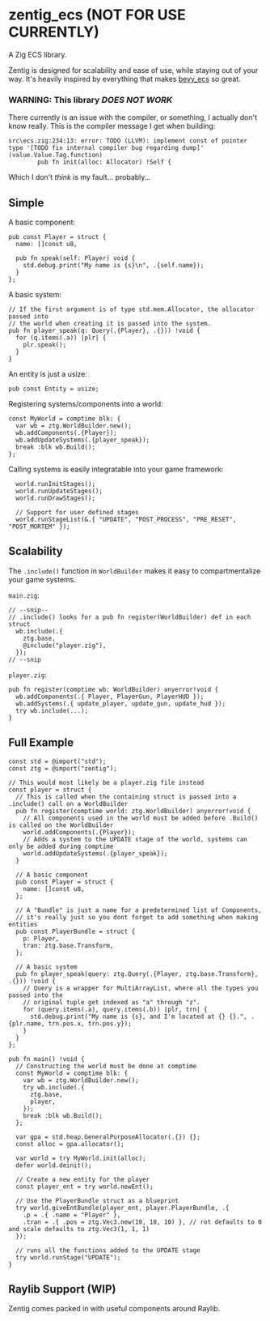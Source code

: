 # zentig_ecs (NOT FOR USE CURRENTLY)
A Zig ECS library. 

Zentig is designed for scalability and ease of use, while staying out of your way.
It's heavily inspired by everything that makes [bevy_ecs](https://github.com/bevyengine/bevy) so great.

### __WARNING: This library _DOES NOT WORK___
There currently is an issue with the compiler, or something, I actually don't know really.
This is the compiler message I get when building:
```
src\ecs.zig:234:13: error: TODO (LLVM): implement const of pointer type '[TODO fix internal compiler bug regarding dump]' (value.Value.Tag.function)
        pub fn init(alloc: Allocator) !Self {
```

Which I don't _think_ is my fault... probably...

## Simple

A basic component:
```zig
pub const Player = struct {
  name: []const u8,
  
  pub fn speak(self: Player) void {
    std.debug.print("My name is {s}\n", .{self.name});
  }
};
```

A basic system:
```zig
// If the first argument is of type std.mem.Allocator, the allocator passed into
// the world when creating it is passed into the system.
pub fn player_speak(q: Query(.{Player}, .{})) !void {
  for (q.items(.a)) |plr| {
    plr.speak();
  }
}
```

An entity is just a usize:
```zig
pub const Entity = usize;
```

Registering systems/components into a world:
```zig
const MyWorld = comptime blk: {
  var wb = ztg.WorldBuilder.new();
  wb.addComponents(.{Player});
  wb.addUpdateSystems(.{player_speak});
  break :blk wb.Build();
};
```

Calling systems is easily integratable into your game framework:
```zig
  world.runInitStages();
  world.runUpdateStages();
  world.runDrawStages();
  
  // Support for user defined stages
  world.runStageList(&.{ "UPDATE", "POST_PROCESS", "PRE_RESET", "POST_MORTEM" });
```

## Scalability
The `.include()` function in `WorldBuilder` makes it easy to compartmentalize your game systems.

`main.zig`:
```zig
// --snip--
// .include() looks for a pub fn register(WorldBuilder) def in each struct
  wb.include(.{
    ztg.base,
    @include("player.zig"),
  });
// --snip
```

`player.zig`:
```zig
pub fn register(comptime wb: WorldBuilder) anyerror!void {
  wb.addComponents(.{ Player, PlayerGun, PlayerHUD });
  wb.addSystems(.{ update_player, update_gun, update_hud });
  try wb.include(...);
}
```

## Full Example
```zig
const std = @import("std");
const ztg = @import("zentig");

// This would most likely be a player.zig file instead
const player = struct {
  // This is called when the containing struct is passed into a .include() call on a WorldBuilder
  pub fn register(comptime world: ztg.WorldBuilder) anyerror!void {
    // All components used in the world must be added before .Build() is called on the WorldBuilder
    world.addComponents(.{Player});
    // Adds a system to the UPDATE stage of the world, systems can only be added during comptime
    world.addUpdateSystems(.{player_speak});
  }
  
  // A basic component
  pub const Player = struct {
    name: []const u8,
  };
  
  // A "Bundle" is just a name for a predetermined list of Components,
  // it's really just so you dont forget to add something when making entities
  pub const PlayerBundle = struct {
    p: Player,
    tran: ztg.base.Transform,
  };
  
  // A basic system
  pub fn player_speak(query: ztg.Query(.{Player, ztg.base.Transform}, .{})) !void {
    // Query is a wrapper for MultiArrayList, where all the types you passed into the
    // original tuple get indexed as "a" through "z".
    for (query.items(.a), query.items(.b)) |plr, trn| {
      std.debug.print("My name is {s}, and I'm located at {} {}.", .{plr.name, trn.pos.x, trn.pos.y});
    }
  }
};

pub fn main() !void {
  // Constructing the world must be done at comptime
  const MyWorld = comptime blk: {
    var wb = ztg.WorldBuilder.new();
    try wb.include(.{
      ztg.base,
      player,
    });
    break :blk wb.Build();
  };
  
  var gpa = std.heap.GeneralPurposeAllocator(.{}) {};
  const alloc = gpa.allocator();

  var world = try MyWorld.init(alloc);
  defer world.deinit();

  // Create a new entity for the player
  const player_ent = try world.newEnt();
  
  // Use the PlayerBundle struct as a blueprint
  try world.giveEntBundle(player_ent, player.PlayerBundle, .{
    .p = .{ .name = "Player" },
    .tran = .{ .pos = ztg.Vec3.new(10, 10, 10) }, // rot defaults to 0 and scale defaults to ztg.Vec3(1, 1, 1)
  });

  // runs all the functions added to the UPDATE stage
  try world.runStage("UPDATE");
}
```

## Raylib Support (WIP)

Zentig comes packed in with useful components around Raylib.
